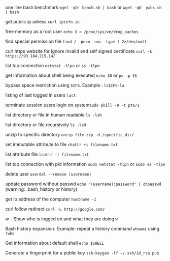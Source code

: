 one line bash benchmark `wget -qO- bench.sh | bash` or `wget -qO- yabs.sh | bash`

get public ip adress `curl ipinfo.io`

free memory as a root user `echo 3 > /proc/sys/vm/drop_caches`

find special permission file `find / -perm -u=s -type f 2>/dev/null`

curl https website for ignore invalid and self signed certificate `curl -k https://93.184.215.14/`

list tcp connection `netstat -tlpn` or `ss -tlpn`

get information about shell being executed `echo $0` or `ps -p $$`

bypass space restriction using `$IFS`. Example : `ls$IFS-la`

listing of last logged in users `last`

terminate session users login on system`sudo pkill -9 -t pts/1`

list directory or file in human readable `ls -lah`

list directory or file recursively `ls -laR`

unzip to specific directory `unzip file.zip -d /specific_dir/`

set immutable attribute to file `chattr +i filename.txt`

list attribute file `lsattr -l filename.txt`

list tcp connection with pid information `sudo netstat -tlpn` or `sudo ss -tlpn`

delete user `userdel --remove (username)`

update password without passwd `echo "(username):password" | chpasswd` (warning: .bash_history or history)

get ip address of the computer `hostname -I`

curl follow redirect `curl -L http://google.com/`

w - Show who is logged on and what they are doing `w`

Bash history expansion. Example: repeat a history command `whoami` using `!who`

Get information about default shell `echo $SHELL`

Generate a fingerprint for a public key `ssh-keygen -lf ~/.ssh/id_rsa.pub`
